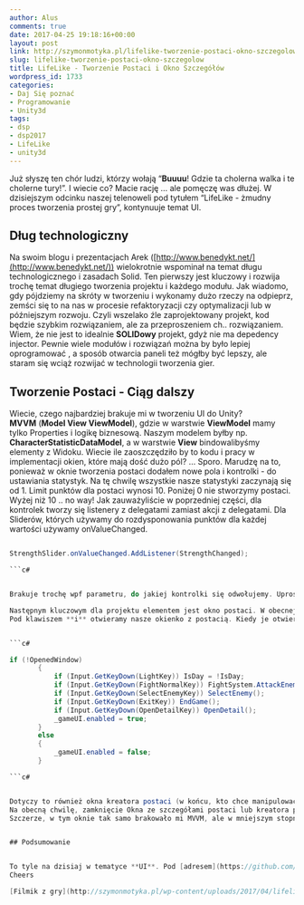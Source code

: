 ```yaml
---
author: Alus
comments: true
date: 2017-04-25 19:18:16+00:00
layout: post
link: http://szymonmotyka.pl/lifelike-tworzenie-postaci-okno-szczegolow/
slug: lifelike-tworzenie-postaci-okno-szczegolow
title: LifeLike - Tworzenie Postaci i Okno Szczegółów
wordpress_id: 1733
categories:
- Daj Się poznać
- Programowanie
- Unity3d
tags:
- dsp
- dsp2017
- LifeLike
- unity3d
---
```


Już słyszę ten chór ludzi, którzy wołają “**Buuuu**! Gdzie ta cholerna walka i te cholerne tury!”.
I wiecie co? Macie rację … ale pomęczę was dłużej. W dzisiejszym odcinku naszej telenoweli pod tytułem “LifeLike - żmudny proces tworzenia prostej gry”, kontynuuje temat UI.


## Dług technologiczny


Na swoim blogu i prezentacjach Arek ([http://www.benedykt.net/](http://www.benedykt.net/)) wielokrotnie wspominał na temat długu technologicznego i zasadach Solid. Ten pierwszy jest kluczowy i rozwija trochę temat długiego tworzenia projektu i każdego modułu. Jak wiadomo, gdy pójdziemy na skróty w tworzeniu i wykonamy dużo rzeczy na odpieprz, zemści się to na nas w procesie refaktoryzacji czy optymalizacji lub w późniejszym rozwoju. Czyli wszelako źle zaprojektowany projekt, kod będzie szybkim rozwiązaniem, ale za przeproszeniem ch.. rozwiązaniem. Wiem, że nie jest to idealnie **SOLIDowy** projekt, gdyż nie ma depedency injector. Pewnie wiele modułów i rozwiązań można by było lepiej oprogramować , a sposób otwarcia paneli też mógłby być lepszy, ale staram się wciąż rozwijać w technologii tworzenia gier.


## Tworzenie Postaci - Ciąg dalszy


Wiecie, czego najbardziej brakuje mi w tworzeniu UI do Unity? **MVVM** (**Model View ViewModel**), gdzie w warstwie **ViewModel** mamy tylko Properties i logikę biznesową. Naszym modelem byłby np. **CharacterStatisticDataModel**, a w warstwie **View** bindowalibyśmy elementy z Widoku. Wiecie ile zaoszczędziło by to kodu i pracy w implementacji okien, które mają dość dużo pól? … Sporo. Marudzę na to, ponieważ w oknie tworzenia postaci dodałem nowe pola i kontrolki - do ustawiania statystyk. Na tę chwilę wszystkie nasze statystyki zaczynają się od 1. Limit punktów dla postaci wynosi 10. Poniżej 0 nie stworzymy postaci. Wyżej niż 10 .. no way!
Jak zauważyliście w poprzedniej części, dla kontrolek tworzy się listenery z delegatami zamiast akcji z delegatami. Dla Sliderów, których używamy do rozdysponowania punktów dla każdej wartości używamy onValueChanged.


 ```c# 

StrengthSlider.onValueChanged.AddListener(StrengthChanged);

 ```c# 


Brakuje trochę wpf parametru, do jakiej kontrolki się odwołujemy. Uprościłoby to trochę kod.[![Tworzenie Postaci](http://szymonmotyka.pl/wp-content/uploads/2017/04/Screenshot-2017-04-25-21.07.40-785x491.png)](http://szymonmotyka.pl/wp-content/uploads/2017/04/Screenshot-2017-04-25-21.07.40.png)

Następnym kluczowym dla projektu elementem jest okno postaci. W obecnej wersji tylko ze statystykami i imieniem. W przyszłości -> z ekwipunkiem i dodatkowym atrybutami.
Pod klawiszem **i** otwieramy nasze okienko z postacią. Kiedy je otwieramy, wyłączamy obsługę klawiszy i wyłączamy UI gry.


 ```c# 

 if (!OpenedWindow)
        {
            if (Input.GetKeyDown(LightKey)) IsDay = !IsDay;
            if (Input.GetKeyDown(FightNormalKey)) FightSystem.AttackEnemy();
            if (Input.GetKeyDown(SelectEnemyKey)) SelectEnemy();
            if (Input.GetKeyDown(ExitKey)) EndGame();
            if (Input.GetKeyDown(OpenDetailKey)) OpenDetail();
            _gameUI.enabled = true;
        }
        else
        {
            _gameUI.enabled = false;
        }

 ```c# 


Dotyczy to również okna kreatora postaci (w końcu, kto chce manipulować światłem w trakcie wpisywania swojego imienia).
Na obecną chwilę, zamknięcie Okna ze szczegółami postaci lub kreatora polega na … zabiciu go i Zmianie *OpenedWindow* na false.
Szczerze, w tym oknie tak samo brakowało mi MVVM, ale w mniejszym stopniu, pewnie odczuję brak na późniejszym etapie - w przypadku nowych poziomów i opcji dodania skill point.[![Tworzenie Postaci](http://szymonmotyka.pl/wp-content/uploads/2017/04/Screenshot-2017-04-25-21.06.32-785x491.png)](http://szymonmotyka.pl/wp-content/uploads/2017/04/Screenshot-2017-04-25-21.06.32.png)


## Podsumowanie


To tyle na dzisiaj w tematyce **UI**. Pod [adresem](https://github.com/aluspl/RogueLikeDSP): Dostępna jest również zaaktualizowana wersja gry, m.in wzbogacona o nowe okno postaci. Następny wpis już w weekend :)
Cheers

[Filmik z gry](http://szymonmotyka.pl/wp-content/uploads/2017/04/lifelike.mov) w mov (quick time) inaczej nie zapisuje

